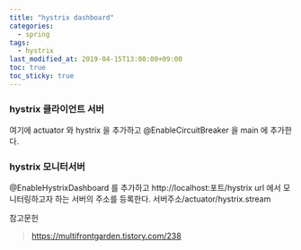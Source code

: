 ```yaml
---
title: "hystrix dashboard"
categories:
  - spring
tags:
  - hystrix
last_modified_at: 2019-04-15T13:00:00+09:00
toc: true
toc_sticky: true
---
```


### hystrix 클라이언트 서버
여기에 actuator 와 hystrix 을 추가하고 @EnableCircuitBreaker 을 main 에 추가한다.

### hystrix 모니터서버
@EnableHystrixDashboard 를 추가하고
http://localhost:포트/hystrix url 에서 모니터링하고자 하는 서버의 주소를 등록한다.
서버주소/actuator/hystrix.stream

참고문헌
> https://multifrontgarden.tistory.com/238
